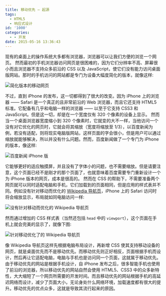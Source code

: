```yaml
---
title: 移动优先 – 起源
tags:
  - HTML5
  - 响应式设计
id: '1000'
categories:
  - - 开发
date: 2015-05-16 13:36:43
---
```


现有的桌面上的操作系统大多都有浏览器，浏览器可以让我们方便的浏览一个网页。 然而最初的手机浏览器访问网页是很困难的，因为它们分辨率不高、屏幕很小而且浏览器不支持众多前沿的 CSS 以及 JavaScript，使它们没有能力访问桌面版网站。那时的手机访问的网站都是专门为设备大幅度简化的版本，就像这样:

![简化版本的移动网页](/cdn-cgi/imagedelivery/6T-behmofKYLsxlrK0l_MQ/0a8a6649-0972-4b84-9b97-1b67c618aa00/large)

不过，直到 iPhone 的发布，这一切都得到了很大的改变。因为 iPhone 上的浏览器 —— Safari 是一个真正的且非常前沿的 Web 浏览<!-- more -->器，而且它还支持 HTML5 标准。它配备有几乎和电脑一样的浏览器 —— 以至于它支持 CSS3 和 JavaScript。但是这一切，却是在一个宽度仅有 320 个像素的设备上显示。 然而当一个桌面浏览器宽度缩小到 320 个像素时，它就变的大不一样，当他访问一个没有对它优化的网页时，它就会将其缩放（宽度将缩放至 1/3），以百度新闻为例，若没有适配，则将现实电脑版网站，这样页面的字会很小，但是用户可以通过缩放就能够解决，所以并没有什么问题。然而，百度新闻做了一个专门为 iPhone 的版本，像这样: 

![百度新闻 iPhone 版](/cdn-cgi/imagedelivery/6T-behmofKYLsxlrK0l_MQ/51bb36ab-cfb8-46cb-da81-505b7739ad00/large)

它能够更好的适应触摸屏，并且没有了字体小的问题，也不需要缩放。但是请要注意，这个页面已经不是刚才的那个页面了，也就意味着百度需要专门重新设计一个为 iPhone 版本的网页，成本是很高的。 然而在 CSS 的帮助下，不需要准备两个网页就可以同时适配电脑和手机，它们加载到的页面相同，但是应用的样式表并不同。例如没有针对移动而优化的 [Wikipedia 导航页](https://www.wikipedia.org/)，iPhone 上的 Safari 访问时将会缩放显示，布局就如同电脑访问一样: 

![没有针对移动而优化的 Wikipedia 导航页](/cdn-cgi/imagedelivery/6T-behmofKYLsxlrK0l_MQ/64ab7b14-6fb5-4420-59cb-0fa193c77800/large)

然而通过增加的 CSS 样式表（当然还包括 `head` 中的 `viewport`），这个页面在手机上就会完美的显示了，就像下图: 

![针对移动优化了的 Wikipedia 导航页](/cdn-cgi/imagedelivery/6T-behmofKYLsxlrK0l_MQ/dd08ee3e-f91c-4f17-e109-065af7469200/large)

像 Wikipedia 导航页这样先根据电脑布局设计，再新增 CSS 使其支持移动设备的网页，就是桌面优先而不是移动优先。而移动优先则正好相反，页面根据手机而设计，然后再让它适配电脑，电脑与手机也是访问同一个页面，这就属于移动优先。由于移动优先的网站是根据手机设计，自 iPhone 发布之后，很多智能手机也使用了前沿的浏览器，所以移动优先的网站自然会使用 HTML5、CSS3 中的众多新特性，大大缩短了一个网页所需要的开发时间。而且移动优先的网站根据手机的高延迟网络而设计，减少了页面大小，无论身处什么网络环境，加载速度都有很大的提升。移动优先的优点众多，这就是导致其流行起来的原因。
